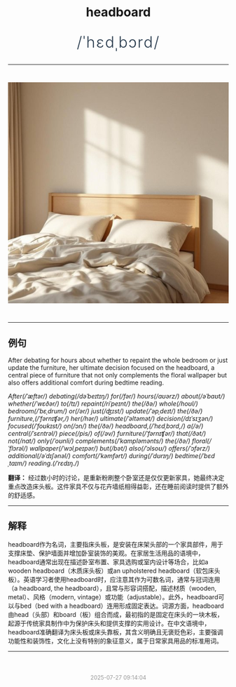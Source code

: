 <div align="center">

# headboard

<div style="margin: 30px 0;">
<h1 style="font-size: 2.5em; font-weight: 300; letter-spacing: 2px; margin: 0; color: #2c3e50;">
/ˈhɛdˌbɔrd/
</h1>
</div>

</div>

---

<div align="center" style="margin: 40px 0;">

![headboard](images/headboard.png)

</div>

---

## 例句

After debating for hours about whether to repaint the whole bedroom or just update the furniture, her ultimate decision focused on the headboard, a central piece of furniture that not only complements the floral wallpaper but also offers additional comfort during bedtime reading.

*After(/ˈæftər/) debating(/dəˈbeɪtɪŋ/) for(/fər/) hours(/aʊərz/) about(/əˈbaʊt/) whether(/ˈwɛðər/) to(/tɪ/) repaint(/riˈpeɪnt/) the(/ðə/) whole(/hoʊl/) bedroom(/ˈbɛˌdrum/) or(/ər/) just(/ʤɪst/) update(/ˈəpˌdeɪt/) the(/ðə/) furniture,(/ˈfərnɪʧər,/) her(/hər/) ultimate(/ˈəltəmət/) decision(/dɪˈsɪʒən/) focused(/ˈfoʊkɪst/) on(/ɔn/) the(/ðə/) headboard,(/ˈhɛdˌbɔrd,/) a(/ə/) central(/ˈsɛntrəl/) piece(/pis/) of(/əv/) furniture(/ˈfərnɪʧər/) that(/ðət/) not(/nɑt/) only(/ˈoʊnli/) complements(/ˈkɑmpləmənts/) the(/ðə/) floral(/ˈflɔrəl/) wallpaper(/ˈwɔlˌpeɪpər/) but(/bət/) also(/ˈɔlsoʊ/) offers(/ˈɔfərz/) additional(/əˈdɪʃənəl/) comfort(/ˈkəmfərt/) during(/ˈdʊrɪŋ/) bedtime(/ˈbɛdˌtaɪm/) reading.(/ˈrɛdɪŋ./)*

**翻译：** 经过数小时的讨论，是重新粉刷整个卧室还是仅仅更新家具，她最终决定重点改造床头板。这件家具不仅与花卉墙纸相得益彰，还在睡前阅读时提供了额外的舒适感。

---

## 解释

headboard作为名词，主要指床头板，是安装在床架头部的一个家具部件，用于支撑床垫、保护墙面并增加卧室装饰的美观。在家居生活用品的语境中，headboard通常出现在描述卧室布置、家具选购或室内设计等场合，比如a wooden headboard（木质床头板）或an upholstered headboard（软包床头板）。英语学习者使用headboard时，应注意其作为可数名词，通常与冠词连用（a headboard, the headboard），且常与形容词搭配，描述材质（wooden, metal）、风格（modern, vintage）或功能（adjustable）。此外，headboard可以与bed（bed with a headboard）连用形成固定表达。词源方面，headboard由head（头部）和board（板）组合而成，最初指的是固定在床头的一块木板，起源于传统家具制作中为保护床头和提供支撑的实用设计。在中文语境中，headboard准确翻译为床头板或床头靠板，其含义明确且无褒贬色彩，主要强调功能性和装饰性，文化上没有特别的象征意义，属于日常家具用品的标准用词。


---

<div align="center" style="margin-top: 50px;">
<small style="color: #999; font-size: 0.9em;">2025-07-27 09:14:04</small>
</div>
